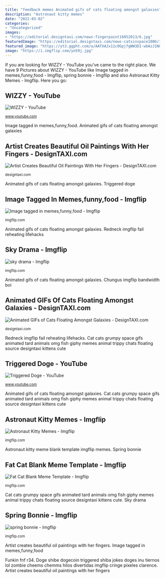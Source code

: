 ```yaml
---
title: "feedback memes Animated gifs of cats floating amongst galaxies"
description: "Astronaut kitty memes"
date: "2022-03-02"
categories:
- "Uncategorized"
images:
- "https://editorial.designtaxi.com/news-fingerpaint16052013/6.jpg"
featuredImage: "https://editorial.designtaxi.com/news-catsinspace1006/10.gif"
featured_image: "https://yt3.ggpht.com/a/AATXAJx11c0GpjfgWW3DI-wbAzJ1N8XMpm9-yeUs3g=s900-c-k-c0xffffffff-no-rj-mo"
image: "https://i.imgflip.com/yn59j.jpg"
---
```


If you are looking for WIZZY - YouTube you've came to the right place. We have 9 Pictures about WIZZY - YouTube like Image tagged in memes,funny,food - Imgflip, spring bonnie - Imgflip and also Astronaut Kitty Memes - Imgflip. Here you go:

## WIZZY - YouTube

![WIZZY - YouTube](https://yt3.ggpht.com/a/AATXAJx11c0GpjfgWW3DI-wbAzJ1N8XMpm9-yeUs3g=s900-c-k-c0xffffffff-no-rj-mo "Redneck imgflip fail reheating lifehacks")

<small>www.youtube.com</small>

Image tagged in memes,funny,food. Animated gifs of cats floating amongst galaxies

## Artist Creates Beautiful Oil Paintings With Her Fingers - DesignTAXI.com

![Artist Creates Beautiful Oil Paintings With Her Fingers - DesignTAXI.com](https://editorial.designtaxi.com/news-fingerpaint16052013/6.jpg "Image tagged in memes,funny,food")

<small>designtaxi.com</small>

Animated gifs of cats floating amongst galaxies. Triggered doge

## Image Tagged In Memes,funny,food - Imgflip

![Image tagged in memes,funny,food - Imgflip](https://i.imgflip.com/iat5.jpg "Funkin fnf r34")

<small>imgflip.com</small>

Animated gifs of cats floating amongst galaxies. Redneck imgflip fail reheating lifehacks

## Sky Drama - Imgflip

![sky drama - Imgflip](https://i.imgflip.com/5i6uf6.jpg "Animated gifs of cats floating amongst galaxies")

<small>imgflip.com</small>

Animated gifs of cats floating amongst galaxies. Chungus imgflip bandwidth boi

## Animated GIFs Of Cats Floating Amongst Galaxies - DesignTAXI.com

![Animated GIFs of Cats Floating Amongst Galaxies - DesignTAXI.com](https://editorial.designtaxi.com/news-catsinspace1006/10.gif "Astronaut kitty memes")

<small>designtaxi.com</small>

Redneck imgflip fail reheating lifehacks. Cat cats grumpy space gifs animated tard animals omg fish giphy memes animal trippy chats floating source designtaxi kittens cute

## Triggered Doge - YouTube

![Triggered Doge - YouTube](https://yt3.ggpht.com/a/AGF-l78aUThdpAauSSGPcBeuHNXtjGiiECctnDa_Hw=s900-c-k-c0xffffffff-no-rj-mo "Fat cat blank meme template")

<small>www.youtube.com</small>

Animated gifs of cats floating amongst galaxies. Cat cats grumpy space gifs animated tard animals omg fish giphy memes animal trippy chats floating source designtaxi kittens cute

## Astronaut Kitty Memes - Imgflip

![Astronaut Kitty Memes - Imgflip](https://i.imgflip.com/yn59j.jpg "Artist creates beautiful oil paintings with her fingers")

<small>imgflip.com</small>

Astronaut kitty meme blank template imgflip memes. Spring bonnie

## Fat Cat Blank Meme Template - Imgflip

![Fat Cat Blank Meme Template - Imgflip](http://imgflip.com/s/meme/Fat-Cat.jpg "Redneck imgflip fail reheating lifehacks")

<small>imgflip.com</small>

Cat cats grumpy space gifs animated tard animals omg fish giphy memes animal trippy chats floating source designtaxi kittens cute. Sky drama

## Spring Bonnie - Imgflip

![spring bonnie - Imgflip](https://i.imgflip.com/4dqrs9.gif "Astronaut kitty memes")

<small>imgflip.com</small>

Artist creates beautiful oil paintings with her fingers. Image tagged in memes,funny,food

Funkin fnf r34. Doge shibe dogecoin triggered shiba jokes doges inu tiernos lol zombie cheems chemms hilos divertidas imgflip cringe píxeles clarence. Artist creates beautiful oil paintings with her fingers
